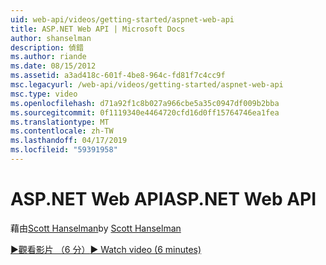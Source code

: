 ```yaml
---
uid: web-api/videos/getting-started/aspnet-web-api
title: ASP.NET Web API | Microsoft Docs
author: shanselman
description: 偵錯
ms.author: riande
ms.date: 08/15/2012
ms.assetid: a3ad418c-601f-4be8-964c-fd81f7c4cc9f
msc.legacyurl: /web-api/videos/getting-started/aspnet-web-api
msc.type: video
ms.openlocfilehash: d71a92f1c8b027a966cbe5a35c0947df009b2bba
ms.sourcegitcommit: 0f1119340e4464720cfd16d0ff15764746ea1fea
ms.translationtype: MT
ms.contentlocale: zh-TW
ms.lasthandoff: 04/17/2019
ms.locfileid: "59391958"
---
```

# <a name="aspnet-web-api"></a><span data-ttu-id="d7943-103">ASP.NET Web API</span><span class="sxs-lookup"><span data-stu-id="d7943-103">ASP.NET Web API</span></span>

<span data-ttu-id="d7943-104">藉由[Scott Hanselman](https://github.com/shanselman)</span><span class="sxs-lookup"><span data-stu-id="d7943-104">by [Scott Hanselman](https://github.com/shanselman)</span></span>

[<span data-ttu-id="d7943-105">&#9654;觀看影片 （6 分）</span><span class="sxs-lookup"><span data-stu-id="d7943-105">&#9654; Watch video (6 minutes)</span></span>](https://channel9.msdn.com/Blogs/ASP-NET-Site-Videos/aspnet-web-api)
